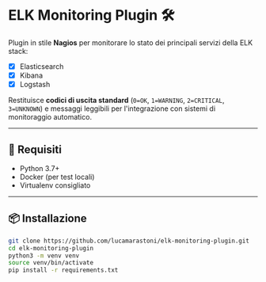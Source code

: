 # ELK Monitoring Plugin 🛠️

Plugin in stile **Nagios** per monitorare lo stato dei principali servizi della ELK stack:
- [x] Elasticsearch
- [x] Kibana
- [x] Logstash

Restituisce **codici di uscita standard** (`0=OK`, `1=WARNING`, `2=CRITICAL`, `3=UNKNOWN`) e messaggi leggibili per l'integrazione con sistemi di monitoraggio automatico.

---

## 🚀 Requisiti

- Python 3.7+
- Docker (per test locali)
- Virtualenv consigliato

---

## 📦 Installazione

```bash
git clone https://github.com/lucamarastoni/elk-monitoring-plugin.git
cd elk-monitoring-plugin
python3 -m venv venv
source venv/bin/activate
pip install -r requirements.txt
